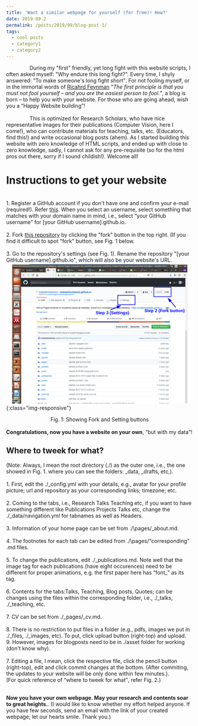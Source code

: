 ```yaml
---
title: 'Want a similar webpage for yourself (for free)! How?'
date: 2019-09-2
permalink: /posts/2019/09/blog-post-1/
tags:
  - cool posts
  - category1
  - category2
---
```


&nbsp; &nbsp; &nbsp; &nbsp; &nbsp; &nbsp; &nbsp; &nbsp;  During my "first" friendly, yet long fight with this website scripts, I often asked myself: "Why endure this long fight?". Every time, I shyly answered: <q>To make someone's long fight short</q>. For not fooling myself, or in the immortal words of [Ricahrd Feynman](https://en.wikipedia.org/wiki/Richard_Feynman) <q><i>The first principle is that you must not fool yourself – and you are the easiest person to fool.</i></q>, a blog is born – to help you with your website. For those who are going ahead, wish you a <q>Happy Website building</q>! 
<br>
<br>
&nbsp; &nbsp; &nbsp; &nbsp; &nbsp; &nbsp; &nbsp; &nbsp; This is optimized for Research Scholars, who have nice representative images for their publications (Computer Vision, here I come!), who can contribute materials for teaching, talks, etc. (Educators, find this!) and write occasional blog posts (ahem). As I started building this website with zero knowledge of HTML scripts, and ended up with close to zero knowledge,  sadly, I cannot ask for any pre-requisite (so for the html pros out there, sorry if I sound childish!). Welcome all!   

Instructions to get your website
======
<br>1. Register a GitHub account if you don't have one and confirm your e-mail (required!). Refer [this](https://www.wikihow.com/Create-an-Account-on-GitHub). When you select an username, select something that matches with your domain name in mind, i.e., select <q>your GitHub username</q> for [your GitHub username].github.io. <br>
<br>2. Fork [this repository](https://github.com/maheshmohanmr/maheshmohanmr.github.io) by clicking the "fork" button in the top right. (If you find it difficult to spot "fork" button, see Fig. 1 below.<br> 
<br>3. Go to the repository's settings (see Fig. 1). Rename the repository "[your GitHub username].github.io", which will also be your website's URL. <br>
![sdf](/assets/website_build_ons.png){:class="img-responsive"}
<center>Fig. 1: Showing Fork and Setting buttons</center>
<br> <b>Congratulations, now you have a website on your own</b>, <q>but with my data</q>! 

Where to tweek for what?
-----
(Note: Always, I mean the root directory (./) as the outer one, i.e., the one showed in Fig. 1. where you can see the folders: \_data, \_drafts, etc,). <br>
<br>1. First, edit the ./\_config.yml with your details, e.g., avatar for your profile picture; url and repository as your corresponding links; timezone; etc.<br>
<br>2. Coming to the tabs, i.e., Research Talks Teaching etc, if you want to have something different like Publications Projects Talks etc, change the ./\_data/navigation.yml for tabnames as well as Headers.<br>
<br>3. Information of your home page can be set from ./\pages/\_about.md.<br>
<br>4. The footnotes for each tab can be edited from  ./\pages/<q>corresponding</q> .md files.<br>
<br>5. To change the publications, edit ./\_publications.md. Note well that the image tag for each publications (have eight occurences) need to be different for proper animations, e.g. the first paper here has <q>font\_</q> as its tag.<br>
<br>6. Contents for the tabs:Talks, Teaching, Blog posts, Quotes; can be changes using the files within the corresponding folder, i.e., ./\_talks, ./\_teaching, etc.<br>
<br>7. CV can be set from ./\_pages/\_cv.md.<br>
<br>8. There is no restriction to put files in a folder (e.g., pdfs, images we put in ./\_files, ./\_images, etc). To put, click upload button (right-top) and upload. 
<br>9. However, images for blogposts need to be in ./asset folder for working (don't know why). <br>
<br>7. Editing a file, I mean, click the respective file, click the pencil button (right-top), edit and click commit changes at the bottom. (After commiting, the updates to your website will be only done within few minutes.).<br>
(For quick reference of <q>where to tweek for what</q>, refer Fig. 2.)<br>



 <br><b>Now you have your own webpage. May your research and contents soar to great heights.</b>.    (I would like to know whether my effort helped anyone. If you have few seconds, send an email with the link of your created webpage; let our hearts smile. Thank you.)
















